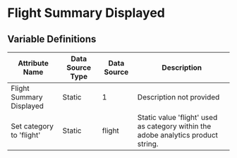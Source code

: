 # Flight Summary Displayed

### 

## Variable Definitions

| Attribute Name|Data Source Type|Data Source|Description|
| --- | --- | --- | --- |
|Flight Summary Displayed|Static|1|Description not provided|
|Set category to 'flight'|Static|flight|Static value 'flight' used as category within the adobe analytics product string.|



